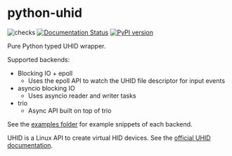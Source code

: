 # python-uhid

![checks](https://github.com/FFY00/python-uhid/workflows/checks/badge.svg)
[![Documentation Status](https://readthedocs.org/projects/python-uhid/badge/?version=latest)](https://python-uhid.readthedocs.io/en/latest/?badge=latest)
[![PyPI version](https://badge.fury.io/py/uhid.svg)](https://pypi.org/project/uhid/)

Pure Python typed UHID wrapper.

Supported backends:
  - Blocking IO + epoll
    - Uses the epoll API to watch the UHID file descriptor for input events
  - asyncio blocking IO
    - Uses asyncio reader and writer tasks
  - trio
    - Async API built on top of trio

See the [examples folder](https://github.com/FFY00/python-uhid/tree/master/examples) for example snippets of each backend.

UHID is a Linux API to create virtual HID devices.
See the [official UHID documentation](https://www.kernel.org/doc/Documentation/hid/uhid.txt).

